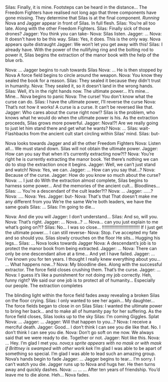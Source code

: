 Silas: Finally, it is mine.
Footsteps can be heard in the distance…
The Freedom Fighters have realised not long ago that three components have gone missing. 
They determine that Silas is at the final component.
*Running*
Nova and Jagger appear in front of Silas. In full flesh.
Silas: You’re all too late. Along with the other Freedom Fighters.
Silas: Finally sick of those drones?
Jagger: You think you can take-
Nova: Silas listen.
Jagger: …
Nova: It doesn't have to be this way.
Silas: Yes, it does. This is the only way.
Nova appears quite distraught
Jagger: We won’t let you get away with this!
Silas: I already have.
With the power of the nullifying ring and the bolting rod to power it, Silas begins the extraction of the manor book with the help of the blue orb. 


Nova: …
Jagger begins to rush towards Silas
Nova: …
He is then stopped by Nova
A force field begins to circle around the weapon.
Nova: You know they sealed the book for a reason.
Silas: They sealed it because they didn't trust in humanity.
Nova: They sealed it, so it doesn’t land in the wrong hands.
Silas: Well, it’s in the right hands now. 
The ultimate power…
It’s mine…
Mine…
Nova begins to panic
Nova: The curse! You don't know what the curse can do. 
Silas: I have the ultimate power, I’ll reverse the curse
Nova: That’s not how it works! A curse is a curse. It can’t be reversed like that.
Jagger: Who cares about the curse right now!? Silas is the problem, who knows what he would do when the ultimate power is his.
As the extraction proceeds, Silas grows more powerful. 
Jagger: Nova!?! Are we really going to just let him stand there and get what he wants?
Nova: …
Silas: wait-
Flashbacks from the ancient cult start circling within Silas’ mind.
Silas: but-

Nova looks towards Jagger and all the other Freedom Fighters
Nova: Listen all… We must stand down. Silas will not obtain the ultimate power.
Jagger: How can you say that when it’s currently extracting now?!?
Nova: You’re right he is currently extracting the manor book.
Yet there’s nothing we can do to stop the extraction once it begins.
Jagger: Well, we can’t just stand and watch!
Nova: Yes, we can.
Jagger: …
How can you say that…?
Nova: Because of the curse.
Jagger: How do you know so much about the curse?
Nova: …
I just do
With the extraction almost complete, Silas begins to harness some power...
And the memories of the ancient cult...
Bloodlines…
Silas: …
You're a descendant of the cult leader?!?
Nova: …
Jagger: …...?
Nova: ….
Nova: Yes.
Jagger: but-
Nova: That's that
That doesn't make me any different from you
We’re the same
We’re both leaders, we have the same goals 
Silas: …
Silas: I’m going to die…

Nova: And die you will
Jagger: I don’t understand…
Silas: And so, will you.
Nova: That’s right.
Jagger: …
Nova...?
…
Nova... can you just explain to me what’s going on?!?
Silas: No… I was so close…
!!!!!!!!!!!!!!!!!!!!!!!!!!!!!!
If I just get the ultimate power….
I can still reverse-
Nova: Stop. 
I’ve accepted my fate and so should you.
Silas slowly crouches on the floor
He sits…
Hugging his legs…
Silas: …
Nova looks towards Jagger
Nova: A descendant’s job is to protect the manor book from being extracted. 
Jagger: …
Nova: There can only be one descendant alive at a time…
And yet I have failed. 
Jagger: …
I’ve known you for ten years.
I thought I really knew everything about you… 
…
What happens now…?
Nova: My bloodline dies.
Along with the successful extractor. 
The force field closes crushing them.
That’s the curse.
Jagger: …
Nova: I guess it’s like a punishment for not doing my job correctly. Heh, funny right?
We said our one job is to protect all of humanity…
Especially our people.
The extraction completes 

The blinding light within the force field fades away revealing a broken Silas on the floor crying.
Silas: I only wanted to see her again…
My daughter…
The force fields began to close in on Silas
Silas: I wanted the ultimate power to bring her back… and to make all of humanity pay for her suffering. 
As the force field closes, Silas looks up to the sky
Silas: I’m coming Giggles. 
Splat
Nova: …
Jagger: …
Jagger: Will that happen to you…?
Nova: I receive a merciful death.
Jagger: Good…
I don’t think I can see you die like that.
No.
I don’t think I can see you die.
Nova: Don’t go soft on me now.
We always said that we were ready to die. 
Together or not.
Jagger: Not like this.
Nova: …
Hey.
I’m glad I met you.
*nova;s sprite appears with no mask or with mask if Brittney is swamped with other work kek*
I’m glad I was able to be apart of something so special.
I’m glad I was able to lead such an amazing group.
Nova’s hands begin to fade
Jagger: …
Jagger begins to tear…
I’m sorry.
I can’t watch you die.
Jagger runs up to Nova and hugs her. 
He then turns away and quickly dashes.
Nova: …
…
…
After ten years of friendship.
You’d leave me to die alone.
Heh...
Nova fades.
